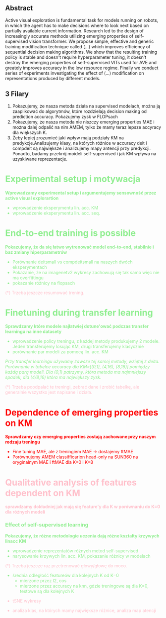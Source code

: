 
## Abstract

Active visual exploration is fundamental task for models running on robots, in which the agent has to make decisions where to look next based on partially available current information.  Research led to the design of increasingly accurate methods utilizing emerging properties of self-supervised vision transformer. We propose simple, effective and generic training modification technique called (...) which improves efficiency of sequential decision making algorithms. We show that the resulting training policy is stable and doesn't require hyperparameter tuning, it doesn't destroy the emerging properties of self-supervised VITs used for AVE and greately improves accuracy in the low resource regime. Finally we conduct series of experiments investigating the effect of (...) modification on representations produced by different models.


## 3 Filary
1. Pokazujemy, że nasza metoda działa na supervised modelach, można ją zaaplikować do algorytmów, które rozdzielają decision making od prediction accuracy. Pokazujemy zysk w FLOPsach
2. Pokazujemy, że nasza metoda nie niszczy emerging properties MAE i można dalej odpalić na nim AMEM, tylko że mamy teraz lepsze accyracy dla większych K.
3. Żeby lepiej zrozumieć jaki wpływ mają podziały KM na predykcje.Analizujemy klasy, na których różnice w accuracy deit i compdeit są największe i analizujemy mapy antencji przy predykcji. Ponadto, badamy przekrój moideli self-supervised i jak KM wpływa na uzyskiwane reprezentacje.


<span style="color:lightgreen">

# Experimental setup i motywacja
**Wprowadzamy experimental setup i argumentujemy sensowność przez active visual explorartion**

- wprowadzenie eksperymentu lin. acc. KM
- wprowadzenie eksperymentu lin. acc. seq.



# End-to-end training is possible
**Pokazujemy, że da się łatwo wytrenować model end-to-end, stabilnie i baz zmiany hiperparametrów**

- Porównanie deitsmall vs compdeitsmall na naszych dwóch eksperymentach
- Pokazanie, że na imagenetv2 wykresy zachowują się tak samo więc nie ma overfittingu
- pokazanie różnicy na flopsach


</span>

<span style="color:pink">

(*) Trzeba jeszcze resumować trening.

</span>

<span style="color:lightgreen">

# Finetuning during transfer learning
**Sprawdzamy które modele najłatwiej dotune'ować podczas transfer learningu na inne datasety**

- wprowadzenie policy treningu, z każdej metody produkujemy 2 modele. Jeden transferujemy losując KM, drugi transferujemy klasycznie
- porównanie par modeli za pomocą lin. acc. KM

*Przy transfer learningu używamy zawsze tej samej metody, wziętej z deita. Porównanie w tabelce accuracy dla KM=[(0,1), (4,16), (8,16)] pomiędzy każdą parą modeli. Dla (0,1) patrzymy, która metoda ma najmniejszy spadek, dla (4/8,16) która ma największy zysk.*

</span>

<span style="color:pink">

(*) Trzeba poodpalać te treningi, zebrać dane i zrobić tabelkę, ale generalnie wszystko jest napisane i działa.

</span>


<span style="color:red">

# Dependence of emerging properties on KM
**Sprawdzamy czy emerging properties zostają zachowane przy naszym rodzaju treningu**
	
- Fine tuning MAE, ale z treningiem MAE -> dostajemy ftMAE
- Porównujemy AMEM classifficarion head-only na SUN360 na oryginalnym MAE i ftMAE dla K=0 i K=8

</span>
<span style="color:pink">


# Qualitative analysis of features dependent on KM
**sprawdzamy dokładniej jak mają się feature'y dla K w porównaniu do K=0 dla różnych modeli**

</span>




<span style="color:lightgreen">

### Effect of self-supervised learning
**Pokazujemy, że różne metodologie uczenia dają różne kształty krzywych linacc KM**

- wprowadzenie reprezentatów różnych metod self-supervised
- narysowanie krzywych lin. acc. KM, pokazanie różnicy w modelach

<span style="color:pink">

(*) Trzeba jeszcze raz przetrenować głowy/głowę do moco.

</span>


</span>




<span style="color:lightgreen">

- średnia odległość featureów dla kolejnych K od K=0
	- mierzone przez l2, cos
	- mierzone przez accuracy na knn, gdzie treningowe są dla K=0, testowe są dla kolejnych K

</span>

<span style="color:pink">

- tSNE wykresy


- analiza klas, na których mamy największe różnice, analiza map atencji

</span>